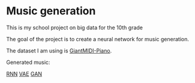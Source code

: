 ﻿# Music generation

This is my school project on big data for the 10th grade

The goal of the project is to create a neural network for music generation.

The dataset I am using is [GiantMIDI-Piano](https://github.com/bytedance/GiantMIDI-Piano).

Generated music:

[RNN](https://github.com/DenisIndenbom/music_generation/raw/master/assets/RNN-generated.mp3)
[VAE](https://github.com/DenisIndenbom/music_generation/raw/master/assets/VAE-generated.mp3)
[GAN](https://github.com/DenisIndenbom/music_generation/raw/master/assets/GAN-generated.mp3)

